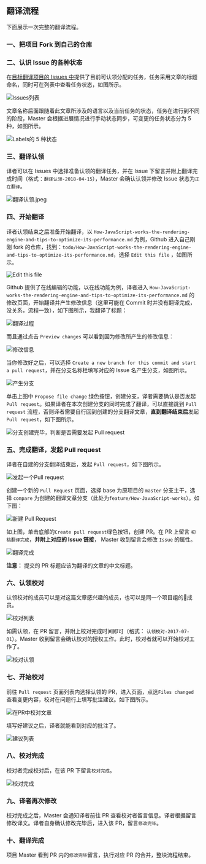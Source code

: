 ## 翻译流程

下面展示一次完整的翻译流程。 

### 一、把项目 Fork 到自己的仓库
### 二、认识 Issue 的各种状态
 在[目标翻译项目的 Issues 中](https://github.com/yued-fe/y-translation/issues)提供了目前可认领分配的任务，任务采用文章的标题命名，同时可在列表中查看任务状态，如图所示。

![Issues列表](../images/Issues列表.png)

 文章名称后面跟随着此文章所涉及的语言以及当前任务的状态，任务在进行到不同的阶段，Master 会根据进展情况进行手动状态同步，可变更的任务状态分为 5 种，如图所示。

![Labels的 5 种状态](../images/issue类型.png)

### 三、翻译认领
译者可以在 Issues 中选择准备认领的翻译任务，并在 Issue 下留言并附上翻译完成时间（格式：`翻译认领-2018-04-15`），Master 会确认认领并修改 Issue 状态为`正在翻译`。

![翻译认领.jpeg](../images/认领翻译.png) 

### 四、开始翻译

译者认领结束之后准备开始翻译，以 `How-JavaScript-works-the-rendering-engine-and-tips-to-optimize-its-performance.md` 为例，Github 进入自己刚刚 fork 的仓库，找到：`todo/How-JavaScript-works-the-rendering-engine-and-tips-to-optimize-its-performance.md`，选择 `Edit this file` ，如图所示。

![Edit this file](../images/开始翻译.png)


Github 提供了在线编辑的功能，以在线功能为例，译者进入 `How-JavaScript-works-the-rendering-engine-and-tips-to-optimize-its-performance.md` 的修改页面，开始翻译并产生修改信息（这里可能在 Commit 时并没有翻译完成，没关系，流程一致），如下图所示，我翻译了标题：

![翻译过程](../images/翻译过程.png)

而且通过点击 `Preview changes` 可以看到因为修改所产生的修改信息：

![修改信息](../images/修改信息.png)


当你修改好之后，可以选择 `Create a new branch for this commit and start a pull request`，并在分支名称栏填写对应的 Issue 名产生分支，如图所示。

![产生分支](../images/产生分支.png)


单击上图中 `Propose file change` 绿色按钮，创建分支，译者需要确认是否发起 `Pull request`。如果译者在本次创建分支的同时完成了翻译，可以直接跳到 `Pull request` 流程，否则译者需要自行回到创建的分支翻译文章，**直到翻译结束后**发起 `Pull request`，如下图所示。


![分支创建完毕，判断是否需要发起 Pull request](../images/确认是否发起pr.png)

### 五、完成翻译，发起 Pull request

译者在自建的分支翻译结束后，发起 `Pull request`，如下图所示。

![发起一个Pull request](../images/发起pr.png)


创建一个新的 `Pull Request` 页面，选择 base 为原项目的 `master` 分支主干，选择 `compare` 为创建的翻译文章分支（此处为`feature/How-JavaScript-works`）。如下图：


![新建 Pull Request](../images/新建pr.png)


如上图，单击底部的`Create pull request`绿色按钮，创建 PR。在 PR 上留言 `初稿翻译完成`，**并附上对应的 Issue 链接**， Master 收到留言会修改 `Issue` 的属性。

![翻译完成](../images/翻译完成.png)

**注意：** 提交的 PR 标题应该为翻译的文章的中文标题。

### 六、认领校对

认领校对的成员可以是对这篇文章感兴趣的成员，也可以是同一个项目组的成员。

![校对列表](../images/校对列表.png)

如需认领，在 PR 留言，并附上校对完成时间即可（格式： `认领校对-2017-07-01`）。Master 收到留言会确认校对的授权工作。此时，校对者就可以开始校对工作了。

![校对认领](../images/校对认领.png)

### 七、开始校对
前往 `Pull request` 页面列表内选择认领的 PR，进入页面，点选`Files changed` 查看变更内容，校对在问题行上填写批注建议。如下图所示。


![在PR中校对文章](../images/在PR中校对文章.png)

填写好建议之后，译者就能看到对应的批注了。

![建议列表](../images/建议列表.png)


### 八、校对完成
校对者完成校对后，在该 PR 下留言`校对完成`。

![校对完成](../images/校对完成.png)

### 九、译者再次修改
校对完成之后，Master 会通知译者前往 PR 查看校对者留言信息。译者根据留言修改译文。译者自身确认修改完毕后，进入该 PR，留言`修改完毕`。

### 十、翻译完成
项目 Master 看到 PR 内的`修改完毕`留言，执行对应 PR 的合并，整块流程结束。
